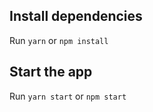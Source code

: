## Install dependencies

Run `yarn` or `npm install`

## Start the app

Run `yarn start` or `npm start`
